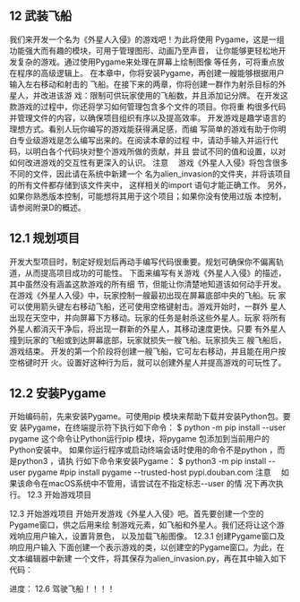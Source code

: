  ## 12 武装飞船
 我们来开发一个名为《外星人入侵》的游戏吧！为此将使用
Pygame，这是一组功能强大而有趣的模块，可用于管理图形、动画乃至声音，
让你能够更轻松地开发复杂的游戏。通过使用Pygame来处理在屏幕上绘制图像
等任务，可将重点放在程序的高级逻辑上。
在本章中，你将安装Pygame，再创建一艘能够根据用户输入左右移动和射击的
飞船。在接下来的两章，你将创建一群作为射杀目标的外星人，并改进该游
戏：限制可供玩家使用的飞船数，并且添加记分牌。
在开发这款游戏的过程中，你还将学习如何管理包含多个文件的项目。你将重
构很多代码并管理文件的内容，以确保项目组织有序以及提高效率。
开发游戏是趣学语言的理想方式。看别人玩你编写的游戏能获得满足感，而编
写简单的游戏有助于你明白专业级游戏是怎么编写出来的。在阅读本章的过程
中，请动手输入并运行代码，以明白各个代码块对整个游戏所做的贡献，并且
尝试不同的值和设置，以对如何改进游戏的交互性有更深入的认识。
注意 　游戏《外星人入侵》将包含很多不同的文件，因此请在系统中新建一个
名为alien_invasion的文件夹，并将该项目的所有文件都存储到该文件夹中，
这样相关的import 语句才能正确工作。
另外，如果你熟悉版本控制，可能想将其用于这个项目；如果你没有使用过版
本控制，请参阅附录D的概述。


## 12.1 规划项目
开发大型项目时，制定好规划后再动手编写代码很重要。规划可确保你不偏离轨
道，从而提高项目成功的可能性。
下面来编写有关游戏《外星人入侵》的描述，其中虽然没有涵盖这款游戏的所有细
节，但能让你清楚地知道该如何动手开发。
在游戏《外星人入侵》中，玩家控制一艘最初出现在屏幕底部中央的飞船。玩
家可以使用箭头键左右移动飞船，还可使用空格键射击。游戏开始时，一群外
星人出现在天空中，并向屏幕下方移动。玩家的任务是射杀这些外星人。玩家
将所有外星人都消灭干净后，将出现一群新的外星人，其移动速度更快。只要
有外星人撞到玩家的飞船或到达屏幕底部，玩家就损失一艘飞船。玩家损失三
艘飞船后，游戏结束。
开发的第一个阶段将创建一艘飞船，它可左右移动，并且能在用户按空格键时开
火。设置好这种行为后，就可以创建外星人并提高游戏的可玩性了。

## 12.2 安装Pygame
开始编码前，先来安装Pygame。可使用pip 模块来帮助下载并安装Python包。要安
装Pygame，在终端提示符下执行如下命令：
$ python -m pip install --user pygame
这个命令让Python运行pip 模块，将pygame 包添加到当前用户的Python安装中。
如果你运行程序或启动终端会话时使用的命令不是python ，而是python3 ，请执
行如下命令来安装Pygame：
$ python3 -m pip install --user pygame
#pip install pygame --trusted-host pypi.douban.com
注意 　如果该命令在macOS系统中不管用，请尝试在不指定标志--user 的情
况下再次执行。
12.3 开始游戏项目

12.3 开始游戏项目
开始开发游戏《外星人入侵》吧。首先要创建一个空的Pygame窗口，供之后用来绘
制游戏元素，如飞船和外星人。我们还将让这个游戏响应用户输入，设置背景色，
以及加载飞船图像。
12.3.1 创建Pygame窗口及响应用户输入
下面创建一个表示游戏的类，以创建空的Pygame窗口。为此，在文本编辑器中新建
一个文件，将其保存为alien_invasion.py，再在其中输入如下代码：


进度： 12.6 驾驶飞船！！！！